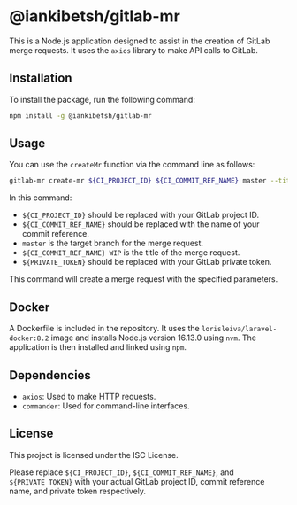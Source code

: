 
# @iankibetsh/gitlab-mr

This is a Node.js application designed to assist in the creation of GitLab merge requests. It uses the `axios` library to make API calls to GitLab.

## Installation

To install the package, run the following command:

```bash
npm install -g @iankibetsh/gitlab-mr
```

## Usage

You can use the `createMr` function via the command line as follows:

```bash
gitlab-mr create-mr ${CI_PROJECT_ID} ${CI_COMMIT_REF_NAME} master --title="${CI_COMMIT_REF_NAME} WIP" -p ${PRIVATE_TOKEN}
```

In this command:

- `${CI_PROJECT_ID}` should be replaced with your GitLab project ID.
- `${CI_COMMIT_REF_NAME}` should be replaced with the name of your commit reference.
- `master` is the target branch for the merge request.
- `${CI_COMMIT_REF_NAME} WIP` is the title of the merge request.
- `${PRIVATE_TOKEN}` should be replaced with your GitLab private token.

This command will create a merge request with the specified parameters.

## Docker

A Dockerfile is included in the repository. It uses the `lorisleiva/laravel-docker:8.2` image and installs Node.js version 16.13.0 using `nvm`. The application is then installed and linked using `npm`.

## Dependencies

- `axios`: Used to make HTTP requests.
- `commander`: Used for command-line interfaces.

## License

This project is licensed under the ISC License.


Please replace `${CI_PROJECT_ID}`, `${CI_COMMIT_REF_NAME}`, and `${PRIVATE_TOKEN}` with your actual GitLab project ID, commit reference name, and private token respectively.